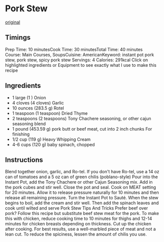 # Pork Stew
[original](https://twosleevers.com/instant-pot-spicy-pork-stew-spinach/)

## Timings
Prep Time: 10 minutesCook Time: 30 minutesTotal Time: 40 minutes Course: Main Courses, SoupsCuisine: AmericanKeyword: instant pot pork stew, pork stew, spicy pork stew Servings: 4 Calories: 291kcal
Click on highlighted ingredients or Equipment to see exactly what I use to make this recipe

## Ingredients
- 1 large (1 ) Onion
- 4 cloves (4 cloves) Garlic
- 10 ounces (283.5 g) Rotel
- 1 teaspoon (1 teaspoon) Dried Thyme
- 2 teaspoons (2 teaspoons) Tony Chachere seasoning, or other cajun seasoning blend
- 1 pound (453.59 g) pork butt or beef meat, cut into 2 inch chunks
For finishing
- 1/2 cup (119 g) Heavy Whipping Cream
- 4-6 cups (120 g) baby spinach, chopped

## Instructions
Blend together onion, garlic, and Ro-tel. If you don't have Ro-tel, use a 14 oz can of tomatoes and a 5 oz can of green chilis (poblano-style)
Pour into the Instant Pot, add the Tony Chachere or other Cajun Seasoning mix.
Add in the pork cubes and stir well.
Close the pot and seal. Cook on MEAT setting for 20 minutes. Allow it to release pressure naturally for 10 minutes and then release all remaining pressure.
Turn the Instant Pot to Sauté. When the stew begins to boil, add the cream and stir well.
Then add the spinach leaves and cook until wilted and serve
Pork Stew Tips And Tricks
Prefer beef over pork? Follow this recipe but substitute beef stew meat for the pork.
To make this with chicken, reduce cooking time to 10 minutes for thighs and 12-14 minutes for chicken breasts depending on thickness. Cut up the chicken after cooking. 
For best results, use a well-marbled piece of meat and not a lean cut.
To reduce the spiciness, lessen the amount of chilis you use.